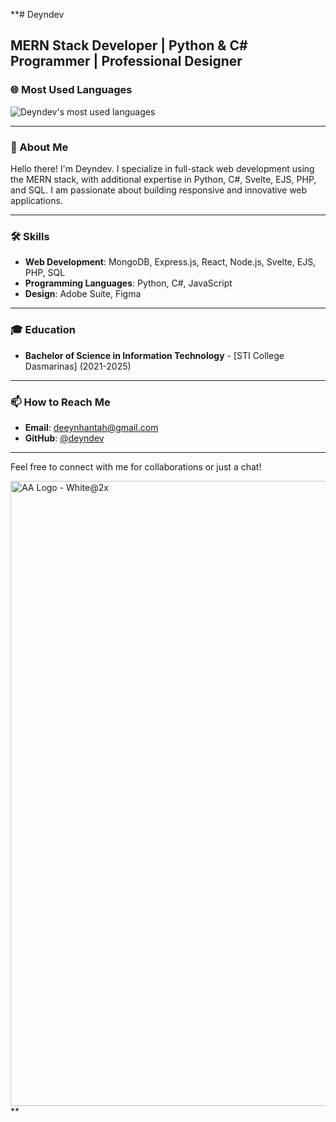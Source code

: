 **# Deyndev

## MERN Stack Developer | Python & C# Programmer | Professional Designer

### 🌐 Most Used Languages
![Deyndev's most used languages](https://github-readme-stats.vercel.app/api/top-langs/?username=deyndev&layout=compact&theme=vue)

---

### 👋 About Me
Hello there! I'm Deyndev. I specialize in full-stack web development using the MERN stack, with additional expertise in Python, C#, Svelte, EJS, PHP, and SQL. I am passionate about building responsive and innovative web applications.

---

### 🛠️ Skills
- **Web Development**: MongoDB, Express.js, React, Node.js, Svelte, EJS, PHP, SQL
- **Programming Languages**: Python, C#, JavaScript
- **Design**: Adobe Suite, Figma

---

### 🎓 Education
- **Bachelor of Science in Information Technology** - [STI College Dasmarinas] (2021-2025)

---

### 📫 How to Reach Me
- **Email**: deeynhantah@gmail.com
- **GitHub**: [@deyndev](https://github.com/deyndev/)

---

Feel free to connect with me for collaborations or just a chat!

<img width="1000" alt="AA Logo - White@2x" src="https://github.com/deyndev/deyndev/assets/78830982/383e673a-8066-4403-8cf0-ddd16edb0811">
**
